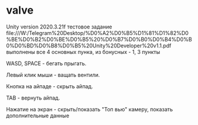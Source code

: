 # valve

Unity version 2020.3.21f
тестовое задание
file:///W:/Telegram%20Desktop/%D0%A2%D0%B5%D1%81%D1%82%D0%BE%D0%B2%D0%BE%D0%B5%20%D0%B7%D0%B0%D0%B4%D0%B0%D0%BD%D0%B8%D0%B5%20Unity%20Developer%20v1.1.pdf
выполнены все 4 основных пунка, из бонусных - 1, 3 пункты

WASD, SPACE - бегать прыгать.

Левый клик мыши - ващать вентили.

Кнопка на айпаде - скрыть айпад.

TAB - вернуть айпад.

Нажатие на экран - скрыть/показать "Топ вью" камеру, показать дополнительные данные


